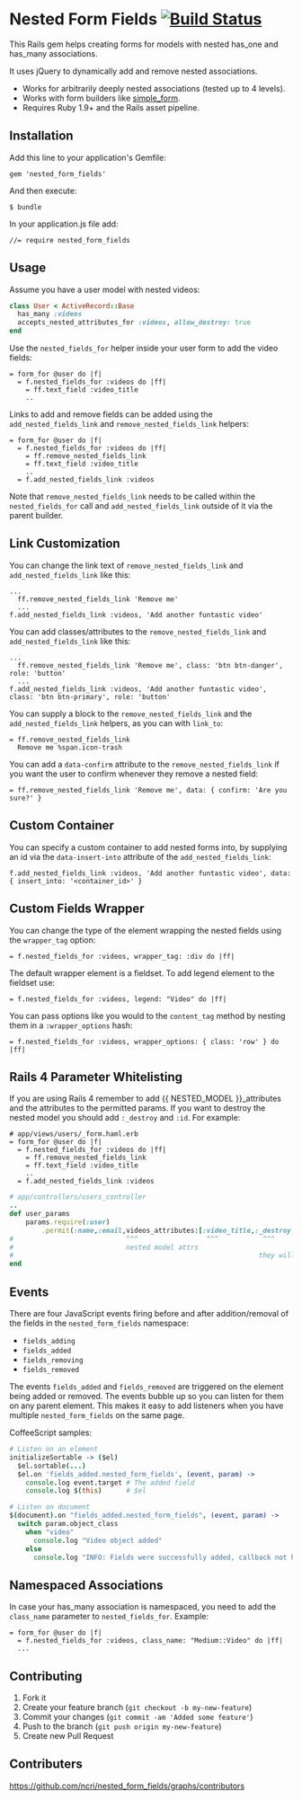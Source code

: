 # Nested Form Fields [![Build Status](https://secure.travis-ci.org/ncri/nested_form_fields.png)](http://travis-ci.org/ncri/nested_form_fields)

This Rails gem helps creating forms for models with nested has_one and has_many associations.

It uses jQuery to dynamically add and remove nested associations.

- Works for arbitrarily deeply nested associations (tested up to 4 levels).
- Works with form builders like [simple_form](https://github.com/plataformatec/simple_form).
- Requires Ruby 1.9+ and the Rails asset pipeline.



## Installation

Add this line to your application's Gemfile:

    gem 'nested_form_fields'

And then execute:

    $ bundle

In your application.js file add:

    //= require nested_form_fields

## Usage

Assume you have a user model with nested videos:

```ruby
class User < ActiveRecord::Base
  has_many :videos
  accepts_nested_attributes_for :videos, allow_destroy: true
end
```

Use the `nested_fields_for` helper inside your user form to add the video fields:

```haml
= form_for @user do |f|
  = f.nested_fields_for :videos do |ff|
    = ff.text_field :video_title
    ..
```

Links to add and remove fields can be added using the `add_nested_fields_link` and `remove_nested_fields_link` helpers:

```haml
= form_for @user do |f|
  = f.nested_fields_for :videos do |ff|
    = ff.remove_nested_fields_link
    = ff.text_field :video_title
    ..
  = f.add_nested_fields_link :videos
```

Note that `remove_nested_fields_link` needs to be called within the `nested_fields_for` call and `add_nested_fields_link` outside of it via the parent builder.

## Link Customization

You can change the link text of `remove_nested_fields_link` and `add_nested_fields_link` like this:

```haml
...
  ff.remove_nested_fields_link 'Remove me'
  ...
f.add_nested_fields_link :videos, 'Add another funtastic video'
```

You can add classes/attributes to the  `remove_nested_fields_link` and `add_nested_fields_link` like this:

```haml
...
  ff.remove_nested_fields_link 'Remove me', class: 'btn btn-danger', role: 'button'
  ...
f.add_nested_fields_link :videos, 'Add another funtastic video', class: 'btn btn-primary', role: 'button'
```

You can supply a block to the `remove_nested_fields_link` and the `add_nested_fields_link` helpers, as you can with `link_to`:

```haml
= ff.remove_nested_fields_link
  Remove me %span.icon-trash
```

You can add a `data-confirm` attribute to the `remove_nested_fields_link` if you want the user to confirm whenever they remove a nested field:

```haml
= ff.remove_nested_fields_link 'Remove me', data: { confirm: 'Are you sure?' }
```

## Custom Container

You can specify a custom container to add nested forms into, by supplying an id via the `data-insert-into` attribute of the `add_nested_fields_link`:

```haml
f.add_nested_fields_link :videos, 'Add another funtastic video', data: { insert_into: '<container_id>' }
```

## Custom Fields Wrapper

You can change the type of the element wrapping the nested fields using the `wrapper_tag` option:

```haml
= f.nested_fields_for :videos, wrapper_tag: :div do |ff|
```

The default wrapper element is a fieldset. To add legend element to the fieldset use:

```haml
= f.nested_fields_for :videos, legend: "Video" do |ff|
```

You can pass options like you would to the `content_tag` method by nesting them in a `:wrapper_options` hash:

```haml
= f.nested_fields_for :videos, wrapper_options: { class: 'row' } do |ff|
```

## Rails 4 Parameter Whitelisting

If you are using Rails 4 remember to add {{ NESTED_MODEL }}_attributes and the attributes to the permitted params.
If you want to destroy the nested model you should add `:_destroy` and `:id`.
For example:

```haml
# app/views/users/_form.haml.erb
= form_for @user do |f|
  = f.nested_fields_for :videos do |ff|
    = ff.remove_nested_fields_link
    = ff.text_field :video_title
    ..
  = f.add_nested_fields_link :videos
```

```ruby
# app/controllers/users_controller
..
def user_params
    params.require(:user)
        .permit(:name,:email,videos_attributes:[:video_title,:_destroy,:id])
#                            ^^^                 ^^^           ^^^
#                            nested model attrs  
#                                                             they will let you delete the nested model                    
end
```

## Events

There are four JavaScript events firing before and after addition/removal of the fields in the `nested_form_fields` namespace:

- `fields_adding`
- `fields_added`
- `fields_removing`
- `fields_removed`

The events `fields_added` and `fields_removed` are triggered on the element being added or removed. The events bubble up so you can listen for them on any parent element.
This makes it easy to add listeners when you have multiple `nested_form_fields` on the same page.

CoffeeScript samples:

```coffeescript
# Listen on an element
initializeSortable -> ($el)
  $el.sortable(...)
  $el.on 'fields_added.nested_form_fields', (event, param) ->
    console.log event.target # The added field
    console.log $(this)      # $el

# Listen on document
$(document).on "fields_added.nested_form_fields", (event, param) ->
  switch param.object_class
    when "video"
      console.log "Video object added"
    else
      console.log "INFO: Fields were successfully added, callback not handled."
```

## Namespaced Associations

In case your has_many association is namespaced, you need to add the `class_name` parameter to `nested_fields_for`.
Example:

```haml
= form_for @user do |f|
  = f.nested_fields_for :videos, class_name: "Medium::Video" do |ff|
  ...
```

## Contributing

1. Fork it
2. Create your feature branch (`git checkout -b my-new-feature`)
3. Commit your changes (`git commit -am 'Added some feature'`)
4. Push to the branch (`git push origin my-new-feature`)
5. Create new Pull Request


## Contributers

https://github.com/ncri/nested_form_fields/graphs/contributors
